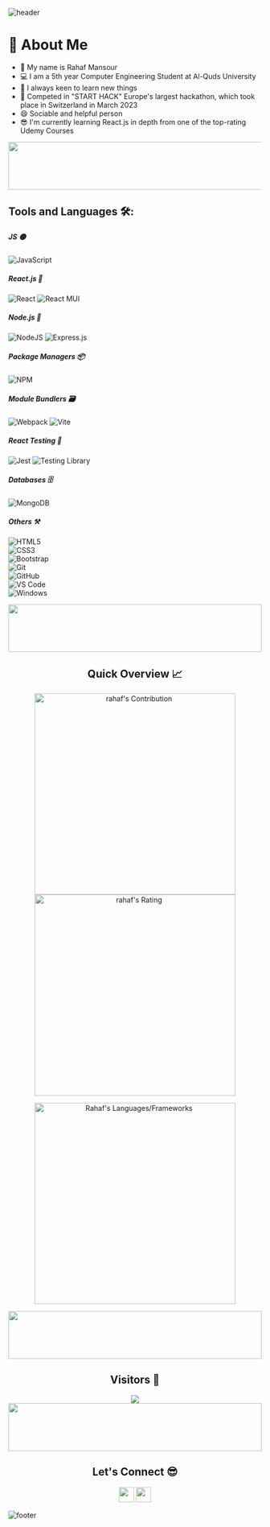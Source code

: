 ![header](https://capsule-render.vercel.app/api?type=waving&color=gradient&height=280&section=header&text=Hi%20there%20%F0%9F%91%8B&fontSize=90)

<h1>🚀 About Me</h1> 
<ul>
<li> 👋 My name is Rahaf Mansour </li>
<li> 💻 I am a 5th year Computer Engineering Student at Al-Quds University </li>
<li> 🌱 I always keen to learn new things </li>
<li> 💞️ Competed in "START HACK" Europe's largest hackathon, which took place in Switzerland in March 2023 </li>
<li> 😄 Sociable and helpful person </li>
<li> 😎 I'm currently learning React.js in depth from one of the top-rating Udemy Courses </li>
</ul>

<img src="https://github.com/Govindv7555/Govindv7555/blob/main/49e76e0596857673c5c80c85b84394c1.gif" width=1000px height=95px>

<h2>Tools and Languages 🛠:</h2> 

<!-- 
##### JS & TS 🟡🔵
![JavaScript](https://img.shields.io/badge/JavaScript-F7DF1E?style=for-the-badge&logo=javascript&logoColor=black)
![TypeScript](https://img.shields.io/badge/-Typescript-3178c6?logo=typescript&logoColor=white&style=for-the-badge)
-->

##### JS 🟡
![JavaScript](https://img.shields.io/badge/JavaScript-F7DF1E?style=for-the-badge&logo=javascript&logoColor=black)

##### React.js 💙
![React](https://img.shields.io/badge/-React-61dbfb?logo=react&logoColor=black&style=for-the-badge)
![React MUI](https://img.shields.io/badge/-MUI-007FFF?logo=mui&color=blue&logoColor=white&style=for-the-badge)

##### Node.js 💚
![NodeJS](https://img.shields.io/badge/node.js-6DA55F?style=for-the-badge&logo=node.js&logoColor=white)
![Express.js](https://img.shields.io/badge/express.js-%23404d59.svg?style=for-the-badge&logo=express&logoColor=%2361DAFB)

##### Package Managers 📦
![NPM](https://img.shields.io/badge/-npm-lightgrey?logo=npm&logoColor=white&style=for-the-badge)

##### Module Bundlers 🗃️
![Webpack](https://img.shields.io/badge/-webpack-8ed5fa?logo=webpack&logoColor=1c78c0&style=for-the-badge)
![Vite](https://img.shields.io/badge/-vite-BB36FE?logo=vite&logoColor=white&style=for-the-badge)

##### React Testing 🧪
![Jest](https://img.shields.io/badge/-jest-99415b?logo=jest&logoColor=white&style=for-the-badge)
![Testing Library](https://img.shields.io/badge/-Testing%20Library-fc4544?logo=testinglibrary&logoColor=white&style=for-the-badge)

##### Databases 🗄️
![MongoDB](https://img.shields.io/badge/MongoDB-%234ea94b.svg?style=for-the-badge&logo=mongodb&logoColor=white)

##### Others ⚒
![HTML5](https://img.shields.io/badge/-HTML5-%23E44D27?style=flat-square&logo=html5&logoColor=ffffff) <br>
![CSS3](https://img.shields.io/badge/-CSS3-%231572B6?style=flat-square&logo=css3) <br>
![Bootstrap](https://img.shields.io/badge/-Bootstrap-563D7C?style=flat-square&logo=Bootstrap)<br>
![Git](https://img.shields.io/badge/-Git-%23F05032?style=flat-square&logo=git&logoColor=%23ffffff) <br>
![GitHub](https://img.shields.io/badge/-GitHub-181717?style=flat-square&logo=github) <br>
![VS Code](http://img.shields.io/badge/-VS%20Code-007ACC?style=flat-square&logo=visual-studio-code&logoColor=ffffff) <br>
![Windows](http://img.shields.io/badge/-Windows-0078D6?style=flat-square&logo=windows&logoColor=ffffff) <br>

<img align="center" src="https://github.com/Govindv7555/Govindv7555/blob/main/49e76e0596857673c5c80c85b84394c1.gif" width= 100% height=95px>

<h2 align="center">Quick Overview 📈</h2>
  
  <p align = "center">
 
</p>

<p align = "center">
  <img src = "https://github-readme-stats.vercel.app/api?username=Rahaf-Mansour&count_private=false&theme=dracula&hide_border=true" alt = "rahaf's Contribution" width = 400 >
  <img src = "https://github-readme-streak-stats.herokuapp.com?user=Rahaf-Mansour&count_private=false&theme=dracula&hide_border=true" alt = "rahaf's Rating" width = 400 >

</p>

<p align = "center">
 <img src = "https://github-readme-stats.vercel.app/api/top-langs?username=Rahaf-Mansour&show_icons=true&count_private=false&locale=en&layout=compact&langs_count=10&hide_border=true&bg_color=282A36&title_color=DD6387&text_color=fff&icon_color=fff" alt = "Rahaf's Languages/Frameworks" width = 400 />
</p>

<img align="center" src="https://github.com/Govindv7555/Govindv7555/blob/main/49e76e0596857673c5c80c85b84394c1.gif" width= 100% height=95px>

<h2 align="center">Visitors 👀</h2>
<div align="center" >
  <img src="https://profile-counter.glitch.me/Rahaf-Mansour/count.svg"></img>
</div>

<img src="https://github.com/Govindv7555/Govindv7555/blob/main/49e76e0596857673c5c80c85b84394c1.gif" width=100% height=95px>

<h2 align="center">Let's Connect 😎</h2>
<p align="center">
  <a href = "mailto:rahafmansour2018@gmail.com"><img src = "https://img.shields.io/badge/Gmail-D14836?style=for-the-badge&logo=gmail&logoColor=white" height = 30></a>
  <a href = "https://www.linkedin.com/in/rahafmansour/"><img src = "https://img.shields.io/badge/LinkedIn-0077B5?style=for-the-badge&logo=linkedin&logoColor=white" height = 30></a>
</p>

![footer](https://capsule-render.vercel.app/api?type=waving&color=gradient&height=150&section=footer)
